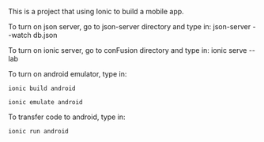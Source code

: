 This is a project that using Ionic to build a mobile app. 

To turn on json server, go to json-server directory and type in: json-server --watch db.json

To turn on ionic server, go to conFusion directory and type in: ionic serve --lab

To turn on android emulator, type in: 
    
    ionic build android

    ionic emulate android

To transfer code to android, type in:

    ionic run android